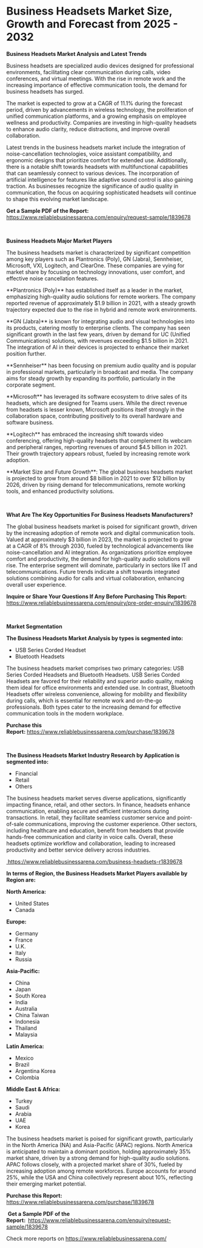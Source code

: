<p><h1>Business Headsets Market Size, Growth and Forecast from 2025 - 2032</h1></p><p><strong>Business Headsets Market Analysis and Latest Trends</strong></p>
<p><p>Business headsets are specialized audio devices designed for professional environments, facilitating clear communication during calls, video conferences, and virtual meetings. With the rise in remote work and the increasing importance of effective communication tools, the demand for business headsets has surged. </p><p>The market is expected to grow at a CAGR of 11.1% during the forecast period, driven by advancements in wireless technology, the proliferation of unified communication platforms, and a growing emphasis on employee wellness and productivity. Companies are investing in high-quality headsets to enhance audio clarity, reduce distractions, and improve overall collaboration.</p><p>Latest trends in the business headsets market include the integration of noise-cancellation technologies, voice assistant compatibility, and ergonomic designs that prioritize comfort for extended use. Additionally, there is a notable shift towards headsets with multifunctional capabilities that can seamlessly connect to various devices. The incorporation of artificial intelligence for features like adaptive sound control is also gaining traction. As businesses recognize the significance of audio quality in communication, the focus on acquiring sophisticated headsets will continue to shape this evolving market landscape.</p></p>
<p><strong>Get a Sample PDF of the Report:&nbsp;</strong> <a href="https://www.reliablebusinessarena.com/enquiry/request-sample/1839678?utm_campaign=2444&utm_medium=2&utm_source=Github&utm_content=ia&utm_term=11022025&utm_id=business-headsets">https://www.reliablebusinessarena.com/enquiry/request-sample/1839678</a></p>
<p>&nbsp;</p>
<p><strong>Business Headsets Major Market Players</strong></p>
<p><p>The business headsets market is characterized by significant competition among key players such as Plantronics (Poly), GN (Jabra), Sennheiser, Microsoft, VXI, Logitech, and ClearOne. These companies are vying for market share by focusing on technology innovations, user comfort, and effective noise cancellation features.</p><p>**Plantronics (Poly)** has established itself as a leader in the market, emphasizing high-quality audio solutions for remote workers. The company reported revenue of approximately $1.9 billion in 2021, with a steady growth trajectory expected due to the rise in hybrid and remote work environments.</p><p>**GN (Jabra)** is known for integrating audio and visual technologies into its products, catering mostly to enterprise clients. The company has seen significant growth in the last few years, driven by demand for UC (Unified Communications) solutions, with revenues exceeding $1.5 billion in 2021. The integration of AI in their devices is projected to enhance their market position further.</p><p>**Sennheiser** has been focusing on premium audio quality and is popular in professional markets, particularly in broadcast and media. The company aims for steady growth by expanding its portfolio, particularly in the corporate segment.</p><p>**Microsoft** has leveraged its software ecosystem to drive sales of its headsets, which are designed for Teams users. While the direct revenue from headsets is lesser known, Microsoft positions itself strongly in the collaboration space, contributing positively to its overall hardware and software business.</p><p>**Logitech** has embraced the increasing shift towards video conferencing, offering high-quality headsets that complement its webcam and peripheral ranges, reporting revenues of around $4.5 billion in 2021. Their growth trajectory appears robust, fueled by increasing remote work adoption.</p><p>**Market Size and Future Growth**: The global business headsets market is projected to grow from around $8 billion in 2021 to over $12 billion by 2026, driven by rising demand for telecommunications, remote working tools, and enhanced productivity solutions.</p></p>
<p>&nbsp;</p>
<p><strong>What Are The Key Opportunities For Business Headsets Manufacturers?</strong></p>
<p><p>The global business headsets market is poised for significant growth, driven by the increasing adoption of remote work and digital communication tools. Valued at approximately $3 billion in 2023, the market is projected to grow at a CAGR of 8% through 2030, fueled by technological advancements like noise-cancellation and AI integration. As organizations prioritize employee comfort and productivity, the demand for high-quality audio solutions will rise. The enterprise segment will dominate, particularly in sectors like IT and telecommunications. Future trends indicate a shift towards integrated solutions combining audio for calls and virtual collaboration, enhancing overall user experience.</p></p>
<p><strong>Inquire or Share Your Questions If Any Before Purchasing This Report:</strong> <a href="https://www.reliablebusinessarena.com/enquiry/pre-order-enquiry/1839678?utm_campaign=2444&utm_medium=2&utm_source=Github&utm_content=ia&utm_term=11022025&utm_id=business-headsets">https://www.reliablebusinessarena.com/enquiry/pre-order-enquiry/1839678</a></p>
<p>&nbsp;</p>
<p><strong>Market Segmentation</strong></p>
<p><strong>The Business Headsets Market Analysis by types is segmented into:</strong></p>
<p><ul><li>USB Series Corded Headset</li><li>Bluetooth Headsets</li></ul></p>
<p><p>The business headsets market comprises two primary categories: USB Series Corded Headsets and Bluetooth Headsets. USB Series Corded Headsets are favored for their reliability and superior audio quality, making them ideal for office environments and extended use. In contrast, Bluetooth Headsets offer wireless convenience, allowing for mobility and flexibility during calls, which is essential for remote work and on-the-go professionals. Both types cater to the increasing demand for effective communication tools in the modern workplace.</p></p>
<p><strong>Purchase this Report:&nbsp;</strong><a href="https://www.reliablebusinessarena.com/purchase/1839678?utm_campaign=2444&utm_medium=2&utm_source=Github&utm_content=ia&utm_term=11022025&utm_id=business-headsets">https://www.reliablebusinessarena.com/purchase/1839678</a></p>
<p>&nbsp;</p>
<p><strong>The Business Headsets Market Industry Research by Application is segmented into:</strong></p>
<p><ul><li>Financial</li><li>Retail</li><li>Others</li></ul></p>
<p><p>The business headsets market serves diverse applications, significantly impacting finance, retail, and other sectors. In finance, headsets enhance communication, enabling secure and efficient interactions during transactions. In retail, they facilitate seamless customer service and point-of-sale communications, improving the customer experience. Other sectors, including healthcare and education, benefit from headsets that provide hands-free communication and clarity in voice calls. Overall, these headsets optimize workflow and collaboration, leading to increased productivity and better service delivery across industries.</p></p>
<p><a href="https://www.reliablebusinessarena.com/business-headsets-r1839678?utm_campaign=2444&utm_medium=2&utm_source=Github&utm_content=ia&utm_term=11022025&utm_id=business-headsets">&nbsp;https://www.reliablebusinessarena.com/business-headsets-r1839678</a></p>
<p><strong>In terms of Region, the Business Headsets Market Players available by Region are:</strong></p>
<p>
    <p> <strong> North America: </strong>
        <ul>
            <li>United States</li>
            <li>Canada</li>
        </ul>
        </p> 
    <p> <strong> Europe: </strong>
        <ul>
            <li>Germany</li>
            <li>France</li>
            <li>U.K.</li>
            <li>Italy</li>
            <li>Russia</li>
        </ul>
        </p> 
    <p> <strong> Asia-Pacific: </strong>
        <ul>
            <li>China</li>
            <li>Japan</li>
            <li>South Korea</li>
            <li>India</li>
            <li>Australia</li>
            <li>China Taiwan</li>
            <li>Indonesia</li>
            <li>Thailand</li>
            <li>Malaysia</li>
        </ul>
        </p> 
    <p> <strong> Latin America: </strong>
        <ul>
            <li>Mexico</li>
            <li>Brazil</li>
            <li>Argentina Korea</li>
            <li>Colombia</li>
        </ul>
        </p> 
    <p> <strong> Middle East & Africa: </strong>
        <ul>
            <li>Turkey</li>
            <li>Saudi</li>
            <li>Arabia</li>
            <li>UAE</li>
            <li>Korea</li>
        </ul>
    </p>
    </p>
<p><p>The business headsets market is poised for significant growth, particularly in the North America (NA) and Asia-Pacific (APAC) regions. North America is anticipated to maintain a dominant position, holding approximately 35% market share, driven by a strong demand for high-quality audio solutions. APAC follows closely, with a projected market share of 30%, fueled by increasing adoption among remote workforces. Europe accounts for around 25%, while the USA and China collectively represent about 10%, reflecting their emerging market potential.</p></p>
<p><strong>Purchase this Report: </strong><a href="https://www.reliablebusinessarena.com/purchase/1839678?utm_campaign=2444&utm_medium=2&utm_source=Github&utm_content=ia&utm_term=11022025&utm_id=business-headsets">https://www.reliablebusinessarena.com/purchase/1839678</a></p>
<p>&nbsp;<strong>Get a Sample PDF of the Report:&nbsp;&nbsp;</strong><a href="https://www.reliablebusinessarena.com/enquiry/request-sample/1839678?utm_campaign=2444&utm_medium=2&utm_source=Github&utm_content=ia&utm_term=11022025&utm_id=business-headsets">https://www.reliablebusinessarena.com/enquiry/request-sample/1839678</a></p>
<p><strong></strong></p>
<p>Check more reports on <a href="https://www.reliablebusinessarena.com/?utm_campaign=2444&utm_medium=2&utm_source=Github&utm_content=ia&utm_term=11022025&utm_id=business-headsets">https://www.reliablebusinessarena.com/</a></p>
